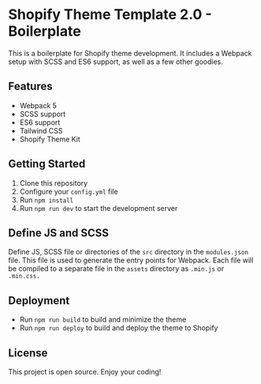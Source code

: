 # Shopify Theme Template 2.0 - Boilerplate

This is a boilerplate for Shopify theme development. It includes a Webpack setup with SCSS and ES6 support, as well as a few other goodies.

## Features

- Webpack 5
- SCSS support
- ES6 support
- Tailwind CSS
- Shopify Theme Kit

## Getting Started

1. Clone this repository
2. Configure your `config.yml` file
3. Run `npm install`
4. Run `npm run dev` to start the development server

## Define JS and SCSS

Define JS, SCSS file or directories of the `src` directory in the `modules.json` file. This file is used to generate the entry points for Webpack. Each file will be compiled to a separate file in the `assets` directory as `.min.js` or `.min.css.`

## Deployment

- Run `npm run build` to build and minimize the theme
- Run `npm run deploy` to build and deploy the theme to Shopify

## License

This project is open source. Enjoy your coding!
